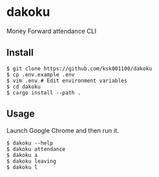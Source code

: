 # dakoku

Money Forward attendance CLI

## Install
```shell
$ git clone https://github.com/ksk001100/dakoku
$ cp .env.example .env
$ vim .env # Edit environment variables
$ cd dakoku
$ cargo install --path .
```

## Usage
Launch Google Chrome and then run it.

```shell
$ dakoku --help
$ dakoku attendance
$ dakoku a
$ dakoku leaving
$ dakoku l
```